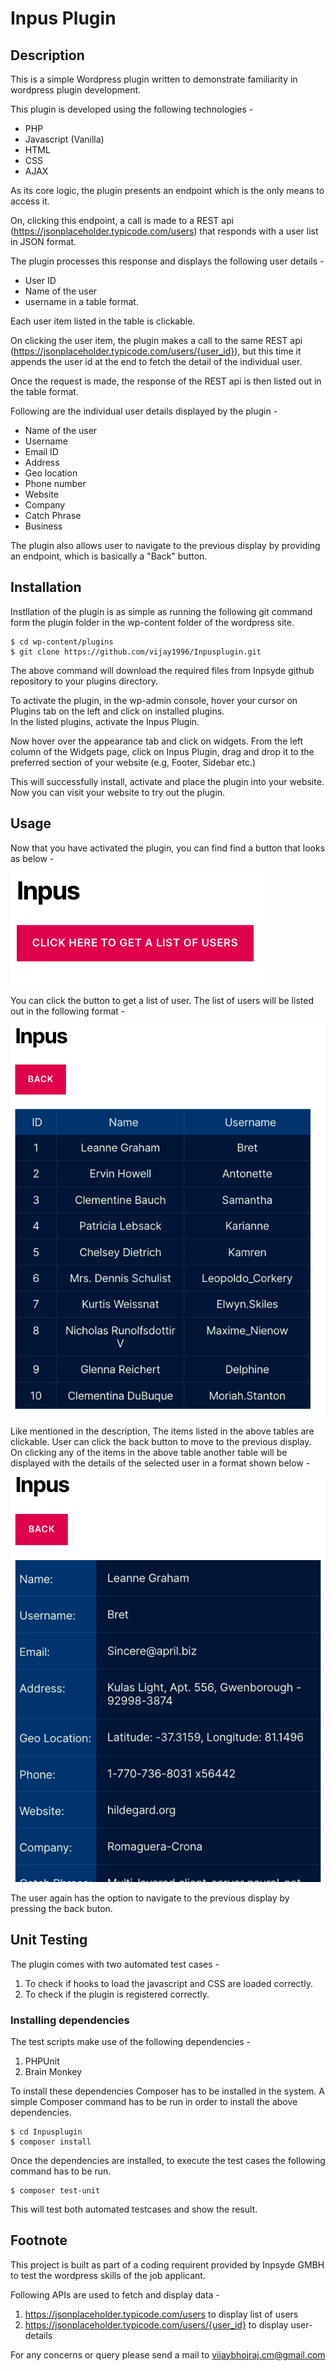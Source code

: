 # Inpus Plugin
## Description
This is a simple Wordpress plugin written to demonstrate familiarity in wordpress plugin development.

This plugin is developed using the following technologies -

- PHP
- Javascript (Vanilla)
- HTML
- CSS
- AJAX

As its core logic, the plugin presents an endpoint which is the only means to access it. 

 On, clicking this endpoint, a call is made to a REST api (https://jsonplaceholder.typicode.com/users) that responds with a user list in JSON format.

 The plugin processes this response and displays the following user details -  
- User ID 
- Name of the user  
- username in a table format. 
 
 Each user item listed in the table is clickable.  

 On clicking the user item, the plugin makes a call to the same REST api (https://jsonplaceholder.typicode.com/users/{user_id}), but this time it appends the user id at the end to fetch the detail of the individual user.


 Once the request is made, the response of the REST api is then listed out in the table format.  

 Following are the individual user details displayed by the plugin - 
 - Name of the user
 - Username
 - Email ID
 - Address
 - Geo location
 - Phone number
 - Website
 - Company
 - Catch Phrase
 - Business

The plugin also allows user to navigate to the previous display by providing an endpoint, which is basically a "Back" button. 

## Installation
Instllation of the plugin is as simple as running the following git command form the plugin folder in the wp-content folder of the wordpress site.  
```
$ cd wp-content/plugins
$ git clone https://github.com/vijay1996/Inpusplugin.git
```
The above command will download the required files from Inpsyde github repository to your plugins directory.  

To activate the plugin, in the wp-admin console, hover your cursor on Plugins tab on the left and click on installed plugins.  
In the listed plugins, activate the Inpus Plugin.  

Now hover over the appearance tab and click on widgets. From the left column of the Widgets page, click on Inpus Plugin, drag and drop it to the preferred section of your website (e.g, Footer, Sidebar  etc.)

This will successfully install, activate and place the plugin into your website. Now you can visit your website to try out the plugin.

## Usage
Now that you have activated the plugin, you can find find a button that looks as below -  

![plugin-endpoint](docs/PluginEndpoint.png)  

You can click the button to get a list of user. The list of users will be listed out in the following format -  

![user-list](docs/UserList.png)

Like mentioned in the description, The items listed in the above tables are clickable. User can click the back button to move to the previous display. On clicking any of the items in the above table another table will be displayed with the details of the selected user in a format shown below - 

![user-details](docs/UserDetails.png)

The user again has the option to navigate to the previous display by pressing the back buton.

## Unit Testing

The plugin comes with two automated test cases -
1.  To check if hooks to load the javascript and CSS are loaded correctly.
2. To check if the plugin is registered correctly.

### Installing dependencies
The test scripts make use of the following dependencies - 
1. PHPUnit
2. Brain Monkey

To install these dependencies Composer has to be installed in the system. A simple Composer command has to be run in order to install the above dependencies.
```
$ cd Inpusplugin
$ composer install
```
Once the dependencies are installed, to execute the test cases the following command has to be run.
```
$ composer test-unit
```
This will test both automated testcases and show the result.

## Footnote

This project is built as part of a coding requirent provided by Inpsyde GMBH to test the wordpress skills of the job applicant.

Following APIs are used to fetch and display data -  
1. https://jsonplaceholder.typicode.com/users to display list of users
2. https://jsonplaceholder.typicode.com/users/{user_id} to display user-details

For any concerns or query please send a mail to vijaybhojraj.cm@gmail.com
